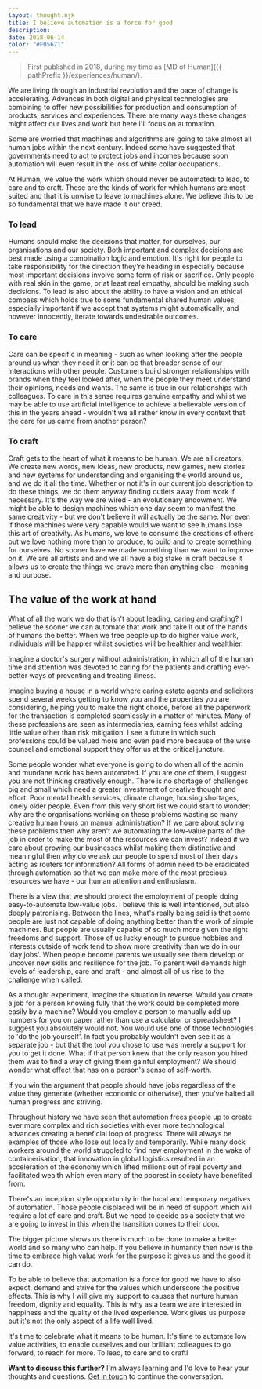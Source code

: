 ```yaml
---
layout: thought.njk
title: I believe automation is a force for good
description: 
date: 2018-06-14
color: "#F05671"
---
```


> First published in 2018, during my time as [MD of Human]({{ pathPrefix }}/experiences/human/).

We are living through an industrial revolution and the pace of change is accelerating. Advances in both digital and physical technologies are combining to offer new possibilities for production and consumption of products, services and experiences. There are many ways these changes might affect our lives and work but here I'll focus on automation.

Some are worried that machines and algorithms are going to take almost all human jobs within the next century. Indeed some have suggested that governments need to act to protect jobs and incomes because soon automation will even result in the loss of white collar occupations.

At Human, we value the work which should never be automated: to lead, to care and to craft. These are the kinds of work for which humans are most suited and that it is unwise to leave to machines alone. We believe this to be so fundamental that we have made it our creed.

### To lead

Humans should make the decisions that matter, for ourselves, our organisations and our society. Both important and complex decisions are best made using a combination logic and emotion. It's right for people to take responsibility for the direction they're heading in especially because most important decisions involve some form of risk or sacrifice. Only people with real skin in the game, or at least real empathy, should be making such decisions. To lead is also about the ability to have a vision and an ethical compass which holds true to some fundamental shared human values, especially important if we accept that systems might automatically, and however innocently, iterate towards undesirable outcomes.

### To care

Care can be specific in meaning - such as when looking after the people around us when they need it or it can be that broader sense of our interactions with other people. Customers build stronger relationships with brands when they feel looked after, when the people they meet understand their opinions, needs and wants. The same is true in our relationships with colleagues. To care in this sense requires genuine empathy and whilst we may be able to use artificial intelligence to achieve a believable version of this in the years ahead - wouldn't we all rather know in every context that the care for us came from another person?

### To craft

Craft gets to the heart of what it means to be human. We are all creators. We create new words, new ideas, new products, new games, new stories and new systems for understanding and organising the world around us, and we do it all the time. Whether or not it's in our current job description to do these things, we do them anyway finding outlets away from work if necessary. It's the way we are wired - an evolutionary endowment. We might be able to design machines which one day seem to manifest the same creativity - but we don't believe it will actually be the same. Nor even if those machines were very capable would we want to see humans lose this art of creativity. As humans, we love to consume the creations of others but we love nothing more than to produce, to build and to create something for ourselves. No sooner have we made something than we want to improve on it. We are all artists and and we all have a big stake in craft because it allows us to create the things we crave more than anything else - meaning and purpose.

## The value of the work at hand

What of all the work we do that isn't about leading, caring and crafting? I believe the sooner we can automate that work and take it out of the hands of humans the better. When we free people up to do higher value work, individuals will be happier whilst societies will be healthier and wealthier.

Imagine a doctor's surgery without administration, in which all of the human time and attention was devoted to caring for the patients and crafting ever-better ways of preventing and treating illness. 

Imagine buying a house in a world where caring estate agents and solicitors spend several weeks getting to know you and the properties you are considering, helping you to make the right choice, before all the paperwork for the transaction is completed seamlessly in a matter of minutes. Many of these professions are seen as intermediaries, earning fees whilst adding little value other than risk mitigation. I see a future in which such professions could be valued more and even paid more because of the wise counsel and emotional support they offer us at the critical juncture.

Some people wonder what everyone is going to do when all of the admin and mundane work has been automated. If you are one of them, I suggest you are not thinking creatively enough. There is no shortage of challenges big and small which need a greater investment of creative thought and effort. Poor mental health services, climate change, housing shortages, lonely older people. Even from this very short list we could start to wonder; why are the organisations working on these problems wasting so many creative human hours on manual administration? If we care about solving these problems then why aren't we automating the low-value parts of the job in order to make the most of the resources we can invest? Indeed if we care about growing our businesses whilst making them distinctive and meaningful then why do we ask our people to spend most of their days acting as routers for information? All forms of admin need to be eradicated through automation so that we can make more of the most precious resources we have - our human attention and enthusiasm.

There is a view that we should protect the employment of people doing easy-to-automate low-value jobs. I believe this is well intentioned, but also deeply patronising. Between the lines, what's really being said is that some people are just not capable of doing anything better than the work of simple machines. But people are usually capable of so much more given the right freedoms and support. Those of us lucky enough to pursue hobbies and interests outside of work tend to show more creativity than we do in our 'day jobs'. When people become parents we usually see them develop or uncover new skills and resilience for the job. To parent well demands high levels of leadership, care and craft - and almost all of us rise to the challenge when called.

As a thought experiment, imagine the situation in reverse. Would you create a job for a person knowing fully that the work could be completed more easily by a machine? Would you employ a person to manually add up numbers for you on paper rather than use a calculator or spreadsheet? I suggest you absolutely would not. You would use one of those technologies to 'do the job yourself'. In fact you probably wouldn't even see it as a separate job - but that the tool you chose to use was merely a support for you to get it done. What if that person knew that the only reason you hired them was to find a way of giving them gainful employment? We should wonder what effect that has on a person's sense of self-worth. 

If you win the argument that people should have jobs regardless of the value they generate (whether economic or otherwise), then you've halted all human progress and striving.

Throughout history we have seen that automation frees people up to create ever more complex and rich societies with ever more technological advances creating a beneficial loop of progress. There will always be examples of those who lose out locally and temporarily. While many dock workers around the world struggled to find new employment in the wake of containerisation, that innovation in global logistics resulted in an acceleration of the economy which lifted millions out of real poverty and facilitated wealth which even many of the poorest in society have benefited from.

There's an inception style opportunity in the local and temporary negatives of automation. Those people displaced will be in need of support which will require a lot of care and craft. But we need to decide as a society that we are going to invest in this when the transition comes to their door.

The bigger picture shows us there is much to be done to make a better world and so many who can help. If you believe in humanity then now is the time to embrace high value work for the purpose it gives us and the good it can do. 

To be able to believe that automation is a force for good we have to also expect, demand and strive for the values which underscore the positive effects. This is why I will give my support to causes that nurture human freedom, dignity and equality. This is why as a team we are interested in happiness and the quality of the lived experience. Work gives us purpose but it's not the only aspect of a life well lived.

It's time to celebrate what it means to be human. It's time to automate low value activities, to enable ourselves and our brilliant colleagues to go forward, to reach for more. To lead, to care and to craft!

<div class="highlight-box">
<p><strong>Want to discuss this further?</strong> I'm always learning and I'd love to hear your thoughts and questions. <a href="/contact/">Get in touch</a> to continue the conversation.</p>
</div>
